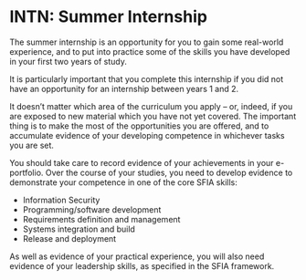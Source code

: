 # INTN: Summer Internship

The summer internship is an opportunity for you to gain some real-world experience, and to put into practice some of the skills you have developed in your first two years of study.

It is particularly important that you complete this internship if you did not have an opportunity for an internship between years 1 and 2.

It doesn’t matter which area of the curriculum you apply – or, indeed, if you are exposed to new material which you have not yet covered.  The important thing is to make the most of the opportunities you are offered, and to accumulate evidence of your developing competence in whichever tasks you are set.

You should take care to record evidence of your achievements in your e-portfolio.  Over the course of your studies, you need to develop evidence to demonstrate your competence in one of the core SFIA skills:

* Information Security
* Programming/software development
* Requirements definition and management
* Systems integration and build
* Release and deployment

As well as evidence of your practical experience, you will also need evidence of your leadership skills, as specified in the SFIA framework.
